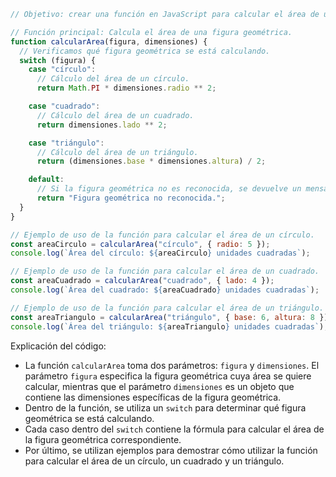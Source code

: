 ```javascript
// Objetivo: crear una función en JavaScript para calcular el área de una figura geométrica, donde la figura geométrica puede ser un círculo, un cuadrado o un triángulo.

// Función principal: Calcula el área de una figura geométrica.
function calcularArea(figura, dimensiones) {
  // Verificamos qué figura geométrica se está calculando.
  switch (figura) {
    case "círculo":
      // Cálculo del área de un círculo.
      return Math.PI * dimensiones.radio ** 2;

    case "cuadrado":
      // Cálculo del área de un cuadrado.
      return dimensiones.lado ** 2;

    case "triángulo":
      // Cálculo del área de un triángulo.
      return (dimensiones.base * dimensiones.altura) / 2;

    default:
      // Si la figura geométrica no es reconocida, se devuelve un mensaje de error.
      return "Figura geométrica no reconocida.";
  }
}

// Ejemplo de uso de la función para calcular el área de un círculo.
const areaCirculo = calcularArea("círculo", { radio: 5 });
console.log(`Área del círculo: ${areaCirculo} unidades cuadradas`);

// Ejemplo de uso de la función para calcular el área de un cuadrado.
const areaCuadrado = calcularArea("cuadrado", { lado: 4 });
console.log(`Área del cuadrado: ${areaCuadrado} unidades cuadradas`);

// Ejemplo de uso de la función para calcular el área de un triángulo.
const areaTriangulo = calcularArea("triángulo", { base: 6, altura: 8 });
console.log(`Área del triángulo: ${areaTriangulo} unidades cuadradas`);
```

Explicación del código:

* La función `calcularArea` toma dos parámetros: `figura` y `dimensiones`. El parámetro `figura` especifica la figura geométrica cuya área se quiere calcular, mientras que el parámetro `dimensiones` es un objeto que contiene las dimensiones específicas de la figura geométrica.
* Dentro de la función, se utiliza un `switch` para determinar qué figura geométrica se está calculando.
* Cada caso dentro del `switch` contiene la fórmula para calcular el área de la figura geométrica correspondiente.
* Por último, se utilizan ejemplos para demostrar cómo utilizar la función para calcular el área de un círculo, un cuadrado y un triángulo.